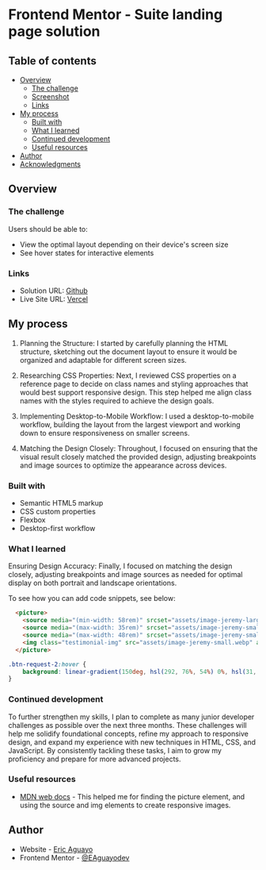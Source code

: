 # Frontend Mentor - Suite landing page solution

## Table of contents

- [Overview](#overview)
  - [The challenge](#the-challenge)
  - [Screenshot](#screenshot)
  - [Links](#links)
- [My process](#my-process)
  - [Built with](#built-with)
  - [What I learned](#what-i-learned)
  - [Continued development](#continued-development)
  - [Useful resources](#useful-resources)
- [Author](#author)
- [Acknowledgments](#acknowledgments)

## Overview

### The challenge

Users should be able to:

- View the optimal layout depending on their device's screen size
- See hover states for interactive elements

### Links

- Solution URL: [Github](https://github.com/EAguayodev/suite-landing-page-main)
- Live Site URL: [Vercel](https://suite-landing-page-main.vercel.app/)

## My process
1. Planning the Structure: I started by carefully planning the HTML structure, sketching out the document layout to ensure it would be organized and adaptable for different screen sizes.

2. Researching CSS Properties: Next, I reviewed CSS properties on a reference page to decide on class names and styling approaches that would best support responsive design. This step helped me align class names with the styles required to achieve the design goals.

3. Implementing Desktop-to-Mobile Workflow: I used a desktop-to-mobile workflow, building the layout from the largest viewport and working down to ensure responsiveness on smaller screens.

4. Matching the Design Closely: Throughout, I focused on ensuring that the visual result closely matched the provided design, adjusting breakpoints and image sources to optimize the appearance across devices.

### Built with

- Semantic HTML5 markup
- CSS custom properties
- Flexbox
- Desktop-first workflow


### What I learned

Ensuring Design Accuracy: Finally, I focused on matching the design closely, adjusting breakpoints and image sources as needed for optimal display on both portrait and landscape orientations.

To see how you can add code snippets, see below:

```html
  <picture>
    <source media="(min-width: 58rem)" srcset="assets/image-jeremy-large.webp">
    <source media="(max-width: 35rem)" srcset="assets/image-jeremy-small.webp">
    <source media="(max-width: 48rem)" srcset="assets/image-jeremy-small@2x.webp">
    <img class="testimonial-img" src="assets/image-jeremy-small.webp" alt="Jeremy Robinson">
  </picture>
```
```css
.btn-request-2:hover {
    background: linear-gradient(150deg, hsl(292, 76%, 54%) 0%, hsl(31, 100%, 65%) 100%);
}
```

### Continued development

To further strengthen my skills, I plan to complete as many junior developer challenges as possible over the next three months. These challenges will help me solidify foundational concepts, refine my approach to responsive design, and expand my experience with new techniques in HTML, CSS, and JavaScript. By consistently tackling these tasks, I aim to grow my proficiency and prepare for more advanced projects.

### Useful resources

- [MDN web docs](https://developer.mozilla.org/en-US/docs/Web/HTML/Element/picture) - This helped me for finding the picture element, and using the source and img elements to create responsive images.

## Author

- Website - [Eric Aguayo](https://www.ericaguayo.com)
- Frontend Mentor - [@EAguayodev](https://www.frontendmentor.io/profile/EAguayodev/solutions)